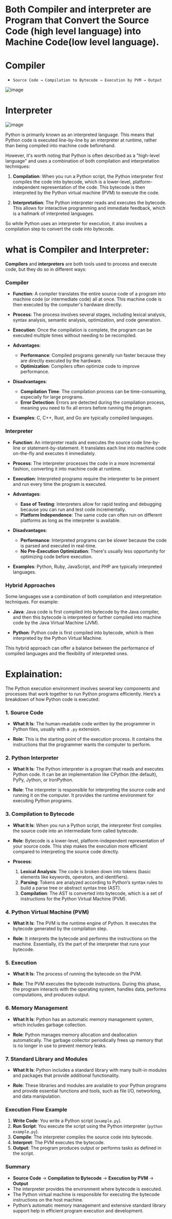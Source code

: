 # Both Compiler and interpreter are Program that Convert the Source Code (high level language) into Machine Code(low level language). 

# Compiler

- `Source Code → Compilation to Bytecode → Execution by PVM → Output`


![image](https://github.com/user-attachments/assets/22a91190-b8a6-4cf3-8879-dbadddbb5441)

# Interpreter
![image](https://github.com/user-attachments/assets/dae1e1f6-6ca9-4004-8522-b8c898155617)



Python is primarily known as an interpreted language. This means that Python code is executed line-by-line by an interpreter at runtime, rather than being compiled into machine code beforehand.

However, it's worth noting that Python is often described as a "high-level language" and uses a combination of both compilation and interpretation techniques:

1. **Compilation**: When you run a Python script, the Python interpreter first compiles the code into bytecode, which is a lower-level, platform-independent representation of the code. This bytecode is then interpreted by the Python virtual machine (PVM) to execute the code.

2. **Interpretation**: The Python interpreter reads and executes the bytecode. This allows for interactive programming and immediate feedback, which is a hallmark of interpreted languages.

So while Python uses an interpreter for execution, it also involves a compilation step to convert the code into bytecode.


# what is Compiler and Interpreter:

**Compilers** and **interpreters** are both tools used to process and execute code, but they do so in different ways:

### Compiler

- **Function**: A compiler translates the entire source code of a program into machine code (or intermediate code) all at once. This machine code is then executed by the computer's hardware directly.
  
- **Process**: The process involves several stages, including lexical analysis, syntax analysis, semantic analysis, optimization, and code generation.
  
- **Execution**: Once the compilation is complete, the program can be executed multiple times without needing to be recompiled.
  
- **Advantages**:
  - **Performance**: Compiled programs generally run faster because they are directly executed by the hardware.
  - **Optimization**: Compilers often optimize code to improve performance.
  
- **Disadvantages**:
  - **Compilation Time**: The compilation process can be time-consuming, especially for large programs.
  - **Error Detection**: Errors are detected during the compilation process, meaning you need to fix all errors before running the program.

- **Examples**: C, C++, Rust, and Go are typically compiled languages.

### Interpreter

- **Function**: An interpreter reads and executes the source code line-by-line or statement-by-statement. It translates each line into machine code on-the-fly and executes it immediately.

- **Process**: The interpreter processes the code in a more incremental fashion, converting it into machine code at runtime.

- **Execution**: Interpreted programs require the interpreter to be present and run every time the program is executed.
  
- **Advantages**:
  - **Ease of Testing**: Interpreters allow for rapid testing and debugging because you can run and test code incrementally.
  - **Platform Independence**: The same code can often run on different platforms as long as the interpreter is available.

- **Disadvantages**:
  - **Performance**: Interpreted programs can be slower because the code is parsed and executed in real-time.
  - **No Pre-Execution Optimization**: There's usually less opportunity for optimizing code before execution.

- **Examples**: Python, Ruby, JavaScript, and PHP are typically interpreted languages.

### Hybrid Approaches

Some languages use a combination of both compilation and interpretation techniques. For example:

- **Java**: Java code is first compiled into bytecode by the Java compiler, and then this bytecode is interpreted or further compiled into machine code by the Java Virtual Machine (JVM).

- **Python**: Python code is first compiled into bytecode, which is then interpreted by the Python Virtual Machine.

This hybrid approach can offer a balance between the performance of compiled languages and the flexibility of interpreted ones.



# Explaination:
The Python execution environment involves several key components and processes that work together to run Python programs efficiently. Here’s a breakdown of how Python code is executed:

### 1. **Source Code**

- **What It Is**: The human-readable code written by the programmer in Python files, usually with a `.py` extension.
  
- **Role**: This is the starting point of the execution process. It contains the instructions that the programmer wants the computer to perform.

### 2. **Python Interpreter**

- **What It Is**: The Python interpreter is a program that reads and executes Python code. It can be an implementation like CPython (the default), PyPy, Jython, or IronPython.
  
- **Role**: The interpreter is responsible for interpreting the source code and running it on the computer. It provides the runtime environment for executing Python programs.

### 3. **Compilation to Bytecode**

- **What It Is**: When you run a Python script, the interpreter first compiles the source code into an intermediate form called bytecode.
  
- **Role**: Bytecode is a lower-level, platform-independent representation of your source code. This step makes the execution more efficient compared to interpreting the source code directly.

- **Process**:
  1. **Lexical Analysis**: The code is broken down into tokens (basic elements like keywords, operators, and identifiers).
  2. **Parsing**: Tokens are analyzed according to Python’s syntax rules to build a parse tree or abstract syntax tree (AST).
  3. **Compilation**: The AST is converted into bytecode, which is a set of instructions for the Python Virtual Machine (PVM).

### 4. **Python Virtual Machine (PVM)**

- **What It Is**: The PVM is the runtime engine of Python. It executes the bytecode generated by the compilation step.
  
- **Role**: It interprets the bytecode and performs the instructions on the machine. Essentially, it’s the part of the interpreter that runs your bytecode.

### 5. **Execution**

- **What It Is**: The process of running the bytecode on the PVM.
  
- **Role**: The PVM executes the bytecode instructions. During this phase, the program interacts with the operating system, handles data, performs computations, and produces output.

### 6. **Memory Management**

- **What It Is**: Python has an automatic memory management system, which includes garbage collection.
  
- **Role**: Python manages memory allocation and deallocation automatically. The garbage collector periodically frees up memory that is no longer in use to prevent memory leaks.

### 7. **Standard Library and Modules**

- **What It Is**: Python includes a standard library with many built-in modules and packages that provide additional functionality.
  
- **Role**: These libraries and modules are available to your Python programs and provide essential functions and tools, such as file I/O, networking, and data manipulation.

### Execution Flow Example

1. **Write Code**: You write a Python script (`example.py`).
2. **Run Script**: You execute the script using the Python interpreter (`python example.py`).
3. **Compile**: The interpreter compiles the source code into bytecode.
4. **Interpret**: The PVM executes the bytecode.
5. **Output**: The program produces output or performs tasks as defined in the script.

### Summary

- **Source Code** → **Compilation to Bytecode** → **Execution by PVM** → **Output**
- The interpreter provides the environment where bytecode is executed.
- The Python virtual machine is responsible for executing the bytecode instructions on the host machine.
- Python’s automatic memory management and extensive standard library support help in efficient program execution and development.
